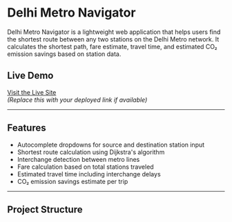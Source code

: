 # Delhi Metro Navigator

Delhi Metro Navigator is a lightweight web application that helps users find the shortest route between any two stations on the Delhi Metro network. It calculates the shortest path, fare estimate, travel time, and estimated CO₂ emission savings based on station data.

## Live Demo

[Visit the Live Site](https://your-demo-link.com)  
*(Replace this with your deployed link if available)*

---

## Features

- Autocomplete dropdowns for source and destination station input
- Shortest route calculation using Dijkstra's algorithm
- Interchange detection between metro lines
- Fare calculation based on total stations traveled
- Estimated travel time including interchange delays
- CO₂ emission savings estimate per trip

---

## Project Structure

